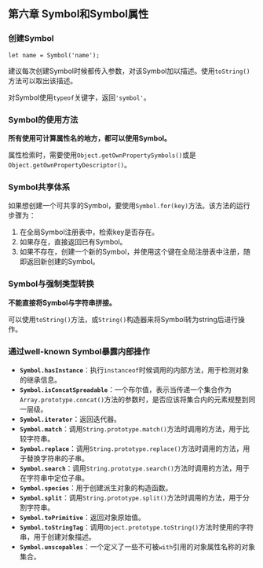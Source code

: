 ##  第六章 Symbol和Symbol属性

### 创建Symbol

```JS
let name = Symbol('name');
```

建议每次创建Symbol时候都传入参数，对该Symbol加以描述。使用`toString()`方法可以取出该描述。

对Symbol使用`typeof`关键字，返回`'symbol'`。



### Symbol的使用方法

**所有使用可计算属性名的地方，都可以使用Symbol。**

属性检索时，需要使用`Object.getOwnPropertySymbols()`或是`Object.getOwnPropertyDescriptor()`。



### Symbol共享体系

如果想创建一个可共享的Symbol，要使用`Symbol.for(key)`方法。该方法的运行步骤为：

1. 在全局Symbol注册表中，检索key是否存在。
2. 如果存在，直接返回已有Symbol。
3. 如果不存在，创建一个新的Symbol，并使用这个键在全局注册表中注册，随即返回新创建的Symbol。



### Symbol与强制类型转换

**不能直接将Symbol与字符串拼接。**

可以使用`toString()`方法，或`String()`构造器来将Symbol转为string后进行操作。



### 通过well-known Symbol暴露内部操作

- **`Symbol.hasInstance`**：执行`instanceof`时候调用的内部方法，用于检测对象的继承信息。
- **`Symbol.isConcatSpreadable`**：一个布尔值，表示当传递一个集合作为`Array.prototype.concat()`方法的参数时，是否应该将集合内的元素规整到同一层级。
- **`Symbol.iterator`**：返回迭代器。
- **`Symbol.match`**：调用`String.prototype.match()`方法时调用的方法，用于比较字符串。
- **`Symbol.replace`**：调用`String.prototype.replace()`方法时调用的方法，用于替换字符串的子串。
- **`Symbol.search`**：调用`String.prototype.search()`方法时调用的方法，用于在字符串中定位子串。
- **`Symbol.species`**：用于创建派生对象的构造函数。
- **`Symbol.split`**：调用`String.prototype.split()`方法时调用的方法，用于分割字符串。
- **`Symbol.toPrimitive`**：返回对象原始值。
- **`Symbol.toStringTag`**：调用`Object.prototype.toString()`方法时使用的字符串，用于创建对象描述。
- **`Symbol.unscopables`**：一个定义了一些不可被`with`引用的对象属性名称的对象集合。



